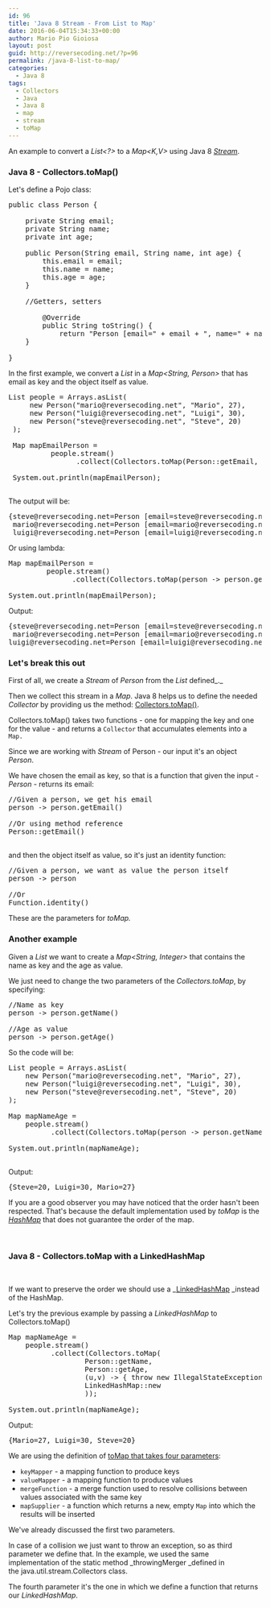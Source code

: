 ```yaml
---
id: 96
title: 'Java 8 Stream - From List to Map'
date: 2016-06-04T15:34:33+00:00
author: Mario Pio Gioiosa
layout: post
guid: http://reversecoding.net/?p=96
permalink: /java-8-list-to-map/
categories:
  - Java 8
tags:
  - Collectors
  - Java
  - Java 8
  - map
  - stream
  - toMap
---
```

An example to convert a _List<?>_ to a _Map<K,V>_ using Java 8 _[Stream](https://docs.oracle.com/javase/8/docs/api/java/util/stream/package-summary.html)_.

### Java 8 - Collectors.toMap()

Let's define a Pojo class:

<pre class="lang:java decode:true">public class Person {

	private String email;
	private String name;
	private int age;

	public Person(String email, String name, int age) {
		this.email = email;
		this.name = name;
		this.age = age;
	}
	
	//Getters, setters 

        @Override
        public String toString() {
            return "Person [email=" + email + ", name=" + name + ", age=" + age + "]";
	}

}
</pre>

In the first example, we convert a _List<Person>_ in a _Map<String, Person>_ that has email as key and the object itself as value.

<pre class="lang:default decode:true">List<Person> people = Arrays.asList(
     new Person("mario@reversecoding.net", "Mario", 27),
     new Person("luigi@reversecoding.net", "Luigi", 30),
     new Person("steve@reversecoding.net", "Steve", 20)
 );
		
 Map<String, Person> mapEmailPerson = 
          people.stream()
                .collect(Collectors.toMap(Person::getEmail, Function.identity()));
		
 System.out.println(mapEmailPerson);

</pre>

The output will be:

<pre class="theme:dark-terminal striped:false lang:default decode:true">{steve@reversecoding.net=Person [email=steve@reversecoding.net, name=Steve, age=20], 
 mario@reversecoding.net=Person [email=mario@reversecoding.net, name=Mario, age=27], 
 luigi@reversecoding.net=Person [email=luigi@reversecoding.net, name=Luigi, age=30]}
</pre>

Or using lambda:

<pre class="lang:java decode:true" title="Using lambda">Map<String, Person> mapEmailPerson = 
         people.stream()				
               .collect(Collectors.toMap(person -> person.getEmail(), person -> person));
		
System.out.println(mapEmailPerson);</pre>

Output:

<pre class="theme:dark-terminal lang:default decode:true">{steve@reversecoding.net=Person [email=steve@reversecoding.net, name=Steve, age=20],
 mario@reversecoding.net=Person [email=mario@reversecoding.net, name=Mario, age=27], 
luigi@reversecoding.net=Person [email=luigi@reversecoding.net, name=Luigi, age=30]}
</pre>

### 

### Let's break this out

First of all, we create a _Stream_ of _Person_ from the _List<Person>_ defined_._

Then we collect this stream in a _Map_. Java 8 helps us to define the needed _Collector_ by providing us the method: [Collectors.toMap()](https://docs.oracle.com/javase/8/docs/api/java/util/stream/Collectors.html#toMap-java.util.function.Function-java.util.function.Function-).

Collectors.toMap() takes two functions - one for mapping the key and one for the value - and returns a `Collector` that accumulates elements into a `Map.`

Since we are working with _Stream_ of Person - our input it's an object _Person_.

We have chosen the email as key, so that is a function that given the input - _Person_ - returns its email:

<pre class="lang:default decode:true">//Given a person, we get his email
person -> person.getEmail()

//Or using method reference
Person::getEmail()

</pre>

and then the object itself as value, so it's just an identity function:

<pre class="lang:default decode:true">//Given a person, we want as value the person itself
person -> person

//Or 
Function.identity()</pre>

These are the parameters for _toMap._

### Another example

Given a _List<Person>_ we want to create a _Map<String, Integer>_ that contains the name as key and the age as value.

We just need to change the two parameters of the _Collectors.toMap_, by specifying:

<pre class="lang:default decode:true">//Name as key
person -> person.getName()

//Age as value
person -> person.getAge()</pre>

So the code will be:

<pre class="lang:java decode:true">List<Person> people = Arrays.asList(
    new Person("mario@reversecoding.net", "Mario", 27),
    new Person("luigi@reversecoding.net", "Luigi", 30),
    new Person("steve@reversecoding.net", "Steve", 20)
);

Map<String, Integer> mapNameAge = 
    people.stream()
          .collect(Collectors.toMap(person -> person.getName(), person -> person.getAge()));
		
System.out.println(mapNameAge);

</pre>

Output:

<pre class="lang:default decode:true ">{Steve=20, Luigi=30, Mario=27}</pre>

If you are a good observer you may have noticed that the order hasn't been respected. That's because the default implementation used by _toMap_ is the [_HashMap_](https://docs.oracle.com/javase/8/docs/api/java/util/HashMap.html) that does not guarantee the order of the map.

&nbsp;

### Java 8 - Collectors.toMap with a LinkedHashMap

&nbsp;

If we want to preserve the order we should use a _[LinkedHashMap](https://docs.oracle.com/javase/8/docs/api/java/util/LinkedHashMap.html) _instead of the HashMap.

Let's try the previous example by passing a _LinkedHashMap_ to Collectors.toMap()

<pre class="lang:java decode:true ">Map<String, Integer> mapNameAge = 
	people.stream()
		  .collect(Collectors.toMap(
				  Person::getName, 
				  Person::getAge, 
				  (u,v) -> { throw new IllegalStateException(String.format("Duplicate key %s", u)); },
				  LinkedHashMap::new
				  ));

System.out.println(mapNameAge);</pre>

Output:

<pre class="theme:dark-terminal lang:default decode:true">{Mario=27, Luigi=30, Steve=20}</pre>

We are using the definition of [toMap that takes four parameters](https://docs.oracle.com/javase/8/docs/api/java/util/stream/Collectors.html#toMap-java.util.function.Function-java.util.function.Function-java.util.function.BinaryOperator-java.util.function.Supplier-):

  * `keyMapper` - a mapping function to produce keys
  * `valueMapper` - a mapping function to produce values
  * `mergeFunction` - a merge function used to resolve collisions between values associated with the same key
  * `mapSupplier` - a function which returns a new, empty `Map` into which the results will be inserted

We've already discussed the first two parameters.

In case of a collision we just want to throw an exception, so as third parameter we define that. In the example, we used the same implementation of the static method _throwingMerger _defined in the java.util.stream.Collectors class.

The fourth parameter it's the one in which we define a function that returns our _LinkedHashMap_.
